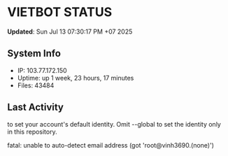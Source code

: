 # VIETBOT STATUS
**Updated**: Sun Jul 13 07:30:17 PM +07 2025

## System Info
- IP: 103.77.172.150
- Uptime: up 1 week, 23 hours, 17 minutes
- Files: 43484

## Last Activity

to set your account's default identity.
Omit --global to set the identity only in this repository.

fatal: unable to auto-detect email address (got 'root@vinh3690.(none)')
